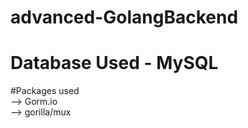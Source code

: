 # advanced-GolangBackend

# Database Used - MySQL

#Packages used <br/>
--> Gorm.io <br/>
--> gorilla/mux <br/>
